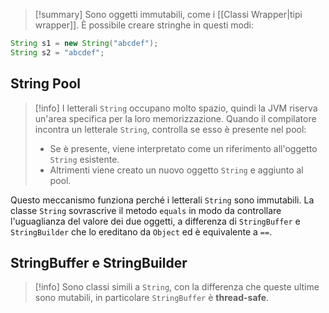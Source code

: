 >[!summary] 
>Sono oggetti immutabili, come i [[Classi Wrapper|tipi wrapper]].
È possibile creare stringhe in questi modi:
```Java
String s1 = new String("abcdef");
String s2 = "abcdef";
```

## String Pool
>[!info] 
>I letterali `String` occupano molto spazio, quindi la JVM riserva un'area specifica per la loro memorizzazione.
>Quando il compilatore incontra un letterale `String`, controlla se esso è presente nel pool:
>- Se è presente, viene interpretato come un riferimento all'oggetto `String` esistente.
>- Altrimenti viene creato un nuovo oggetto `String` e aggiunto al pool.

Questo meccanismo funziona perché i letterali `String` sono immutabili.
La classe  `String` sovrascrive il metodo `equals` in modo da controllare l'uguaglianza del valore dei due oggetti, a differenza di `StringBuffer` e `StringBuilder` che lo ereditano da `Object` ed è equivalente a `==`.
## StringBuffer e StringBuilder
>[!info] 
>Sono classi simili a `String`, con la differenza che queste ultime sono mutabili, in particolare `StringBuffer` è **thread-safe**.

